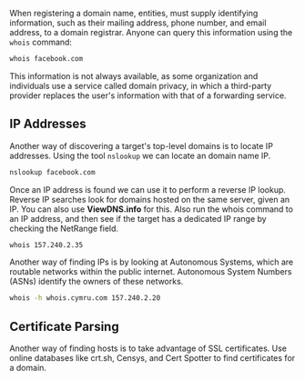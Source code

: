 When registering a domain name, entities, must supply identifying information, such as their mailing address, phone number, and email address, to a domain registrar. Anyone can query this information using the `whois` command:
```bash
whois facebook.com
```
This information is not always available, as some organization and individuals use a service called domain privacy, in which a third-party provider replaces the user's information with that of a forwarding service.

## IP Addresses
Another way of discovering a target's top-level domains is to locate IP addresses. Using the tool `nslookup` we can locate an domain name IP.
```bash
nslookup facebook.com
```

Once an IP address is found we can use it to perform a reverse IP lookup. Reverse IP searches look for domains hosted on the same server, given an IP. You can also use **ViewDNS.info** for this. Also run the whois command to an IP address, and then see if the target has a dedicated IP range by checking the NetRange field.
```bash
whois 157.240.2.35
```

Another way of finding IPs is by looking at Autonomous Systems, which are routable networks within the public internet. Autonomous System Numbers (ASNs) identify the owners of these networks.

```bash
whois -h whois.cymru.com 157.240.2.20
```

## Certificate Parsing
Another way of finding hosts is to take advantage of SSL certificates. Use online databases like crt.sh, Censys, and Cert Spotter to find certificates for a domain.
